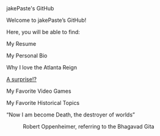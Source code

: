 <html>
   <head>
      jakePaste's GitHub
   </head>
   <body class="c11">
      <p class="c0"><span class="c5">Welcome to jakePaste&rsquo;s GitHub!</span></p>
      <p class="c0"><span class="c3">Here, you will be able to find:</span></p>
      <p class="c0"><span class="c3">My Resume</span></p>
      <p class="c0"><span class="c3">My Personal Bio</span></p>
      <p class="c0"><span class="c3">Why I love the Atlanta Reign</span></p>
      <p class="c0"><span class="c9"><a class="c6" href="https://www.google.com/url?q=https://www.youtube.com/watch?v%3DdQw4w9WgXcQ&amp;sa=D&amp;source=editors&amp;ust=1647638483198532&amp;usg=AOvVaw0LuSq9XTMJ7RYbaY6EiJ7L">A surprise!?</a></span></p>
      <p class="c0"><span class="c3">My Favorite Video Games</span></p>
      <p class="c0"><span class="c3">My Favorite Historical Topics</span></p>
      <p class="c0 c4"><span class="c3"></span></p>
      <p class="c0 c4"><span class="c3"></span></p>
      <p class="c0 c4"><span class="c3"></span></p>
      <p class="c0"><span class="c10">&ldquo;Now I am become Death, the destroyer of worlds&rdquo; </span></p>
      <p class="c8"><span class="c1">&nbsp; &nbsp; </span><span class="c2">&nbsp; &nbsp; &nbsp; &nbsp;</span><span class="c1">Robert Oppenheimer, referring to the Bhagavad Gita</span></p>
      <p class="c0 c4"><span class="c5"><br></span></p>
      <p class="c0 c4"><span class="c7"></span></p>
      <p class="c0 c4"><span class="c5"></span></p>
   </body>
</html>
